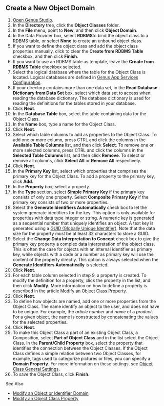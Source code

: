 ## Create a New Object Domain

1.  [Open Genus Studio](../../getting-started/how-to-open-genus-studio.md).
2.  In the **Directory** tree, click the **Object Classes** folder.
3.  In the **File** menu, point to **New**, and then click **Object Domain**.
4.  In the Data Provider box, select **RDBMS**to bind the object class to a RDBMS table, or select **None** to create an unbound object class.
5.  If you want to define the object class and add the object class properties manually, click to clear the **Create from RDBMS Table** checkbox, and then click **Finish**.
6.  If you want to use an RDBMS table as template, leave the **Create from RDBMS Table** checkbox selected.
7.  Select the logical database where the table for the Object Class is located. Logical databases are defined in [Genus App Services Configuration](../../../installation-and-configuration/configure-and-maintain-genus-server.md).
8.  If your directory contains more than one data set, in the **Read Database Dictionary from Data Set** box, select which data set to access when reading the database dictionary. The database dictionary is used for reading the definitions for the tables stored in your database.
9.  Click **Next**.
10.  In the **Database Table** box, select the table containing data for the Object Class.
11.  In the **Name** box, type a name for the Object Class.
12.  Click **Next**.
13.  Select which table columns to add as properties to the Object Class. To add one or more column, press CTRL and click the columns in the **Available Table Columns** list, and then click **Select**. To remove one or more selected columns, press CTRL and click the columns in the **Selected Table Columns** list, and then click **Remove**. To select or remove all columns, click **Select All** or **Remove All** respectively.
14.  Click **Next**.
15.  In the **Primary Key** list, select which properties that comprises the primary key for the Object Class. To add a property to the primary key, click **Add**.
16.  In the **Property** box, select a property.
17.  In the **Type** section, select **Simple Primary Key** if the primary key consists of only one property. Select **Composite Primary Key** if the primary key consists of two or more properties.
18.  Select the **Generate Identifiers Automatically** check box to let the system generate identifiers for the key. This option is only available for properties with data type integer or string. A numeric key is generated as a sequential number that uniquely identifies an object. A text key is generated using a [GUID (Globally Unique Identifier)](../../../../terminology.md). Note that the data size for the property must be at least 32 characters to store a GUID.
19.  Select the **Change Data Interpretation to Concept** check box to give the primary key property a complex data interpretation of the object class. This is often the case for objects with an internal identifier as primary key, while objects with a code or a number as primary key will use the content of the property directly. This option is always selected when the **Generate Identifiers Automatically** is selected.
20.  Click **Next**.
21.  For each table column selected in step 9, a property is created. To modify the definition for a property, click the property in the list, and then click **Modify**. More information on how to define a property is described in the article [Modify an Object Class Property](../object-class-property/modify-an-object-class-property.md).
22.  Click **Next**.
23.  To define how objects are named, add one or more properties from the Object Class. The name identify an object to the user, and does not have to be unique. For example, the *article number* and *name* of a *product*. For a given object, the name is constructed by concatenating the values for the selected properties.
24.  Click **Next**.
25.  To make this Object Class a part of an existing Object Class, a Composition, select **Part of Object Class** and in the list select the Object Class. In the **Parent/Child Property** box, select the property that identifies the connection between the Object Classes. If the Object Class defines a simple relation between two Object Classes, for example, tags used to categorize pictures or files, you can specify a **Domain Property**. For more information on these settings, see [Object Class General Settings](modify-an-object-or-identifier-domain/general-settings.md).
26.  To save the Object Class, click **Finish**.

See Also

*   [Modify an Object or Identifier Domain](modify-an-object-or-identifier-domain.md)
*   [Modify an Object Class Property](../object-class-property/modify-an-object-class-property.md)